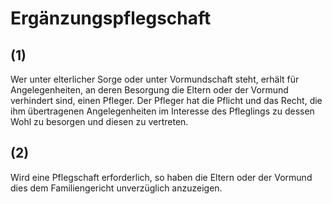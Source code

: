 # Ergänzungspflegschaft



## (1)

 Wer unter elterlicher Sorge oder unter Vormundschaft steht, erhält für Angelegenheiten, an deren Besorgung die Eltern oder der Vormund verhindert sind, einen Pfleger. Der Pfleger hat die Pflicht und das Recht, die ihm übertragenen Angelegenheiten im Interesse des Pfleglings zu dessen Wohl zu besorgen und diesen zu vertreten.

## (2)

 Wird eine Pflegschaft erforderlich, so haben die Eltern oder der Vormund dies dem Familiengericht unverzüglich anzuzeigen. 

